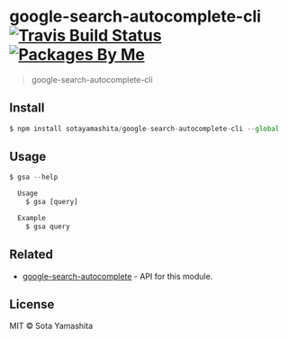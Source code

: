 [travis-badge]:  https://img.shields.io/travis/sotayamashita/google-search-autocomplete-cli.svg?maxAge=2592000&style=flat-square
[travis-link]:   https://travis-ci.org/sotayamashita/google-search-autocomplete-cli
[package-badge]: https://img.shields.io/badge/packages-by_me-blue.svg?style=flat-square
[package-link]:  https://github.com/search?utf8=%E2%9C%93&q=package%2Buser%3Asotayamashita&type=Repositories&ref=searchresults

# google-search-autocomplete-cli [![Travis Build Status][travis-badge]][travis-link] [![Packages By Me][package-badge]][package-link]

> google-search-autocomplete-cli


## Install

```javascript
$ npm install sotayamashita/google-search-autocomplete-cli --global
```


## Usage

```javascript
$ gsa --help

  Usage
    $ gsa [query]

  Example
    $ gsa query
```


## Related

* [google-search-autocomplete](https://github.com/sotayamashita/google-search-autocomplete) - API for this module.


## License

MIT © Sota Yamashita
